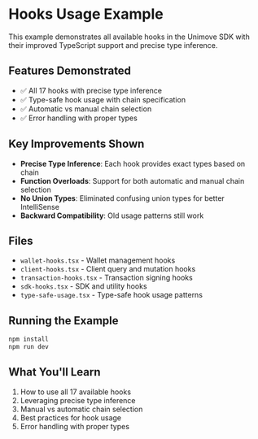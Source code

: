 # Hooks Usage Example

This example demonstrates all available hooks in the Unimove SDK with their improved TypeScript support and precise type inference.

## Features Demonstrated

- ✅ All 17 hooks with precise type inference
- ✅ Type-safe hook usage with chain specification
- ✅ Automatic vs manual chain selection
- ✅ Error handling with proper types

## Key Improvements Shown

- **Precise Type Inference**: Each hook provides exact types based on chain
- **Function Overloads**: Support for both automatic and manual chain selection
- **No Union Types**: Eliminated confusing union types for better IntelliSense
- **Backward Compatibility**: Old usage patterns still work

## Files

- `wallet-hooks.tsx` - Wallet management hooks
- `client-hooks.tsx` - Client query and mutation hooks
- `transaction-hooks.tsx` - Transaction signing hooks
- `sdk-hooks.tsx` - SDK and utility hooks
- `type-safe-usage.tsx` - Type-safe hook usage patterns

## Running the Example

```bash
npm install
npm run dev
```

## What You'll Learn

1. How to use all 17 available hooks
2. Leveraging precise type inference
3. Manual vs automatic chain selection
4. Best practices for hook usage
5. Error handling with proper types

